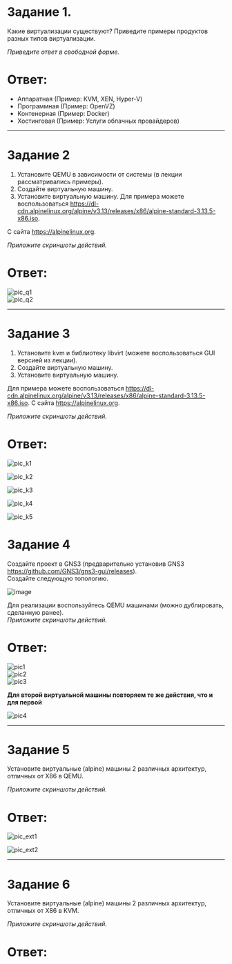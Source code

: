 # Задание 1.
Какие виртуализации существуют? Приведите примеры продуктов разных типов виртуализации.

*Приведите ответ в свободной форме.*  

# Ответ:  
* Аппаратная (Пример: KVM, XEN, Hyper-V)
* Программная (Пример: OpenVZ)
* Контенерная (Пример: Docker)
* Хостинговая (Пример: Услуги облачных провайдеров)

---

# Задание 2
1. Установите QEMU в зависимости от системы (в лекции рассматривались примеры).  
2. Создайте виртуальную машину.  
3. Установите виртуальную машину. Для примера можете воспользоваться 
https://dl-cdn.alpinelinux.org/alpine/v3.13/releases/x86/alpine-standard-3.13.5-x86.iso.  

С сайта https://alpinelinux.org.

*Приложите скриншоты действий.*  

# Ответ:  
![pic_q1](q1.PNG)  
![pic_q2](q2.PNG)  

---

# Задание 3
1. Установите kvm и библиотеку libvirt (можете воспользоваться GUI версией из лекции).  
2. Создайте виртуальную машину.  
3. Установите виртуальную машину.   

Для примера можете воспользоваться 
https://dl-cdn.alpinelinux.org/alpine/v3.13/releases/x86/alpine-standard-3.13.5-x86.iso.
С сайта https://alpinelinux.org.

*Приложите скриншоты действий.*  

# Ответ:  
![pic_k1](k1.PNG)  

![pic_k2](k2.PNG)

![pic_k3](k3.PNG)

![pic_k4](k4.PNG)

![pic_k5](k5.PNG)



# Задание 4
Создайте проект в GNS3 (предварительно установив GNS3 https://github.com/GNS3/gns3-gui/releases).  
Создайте следующую топологию.  

![image](1.png)

Для реализации воспользуйтесь QEMU машинами (можно дублировать, сделанную ранее).  
*Приложите скриншоты действий.*  

# Ответ:  
![pic1](2.PNG)  
![pic2](3.PNG)  
![pic3](4.PNG)  

**Для второй виртуальной машины повторяем те же действия, что и для первой**  

![pic4](5.PNG)  

---

# Задание 5
Установите виртуальные (alpine) машины 2 различных архитектур, отличных от X86 в QEMU.

*Приложите скриншоты действий.*  

# Ответ:  
![pic_ext1](ext1.PNG)  

![pic_ext2](ext2.PNG)  

---

# Задание 6
Установите виртуальные (alpine) машины 2 различных архитектур, отличных от X86 в KVM.

*Приложите скриншоты действий.*  

# Ответ:  
